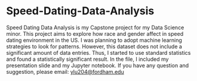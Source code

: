 # Speed-Dating-Data-Analysis
Speed Dating Data Analysis is my Capstone project for my Data Science minor. This project aims to explore how race and gender affect in speed dating environment in the US. I was planning to adopt machine learning strategies to look for patterns. However, this dataset does not include a significant amount of data entries. Thus, I started to use standard statistics and found a statistically significant result. In the file, I included my presentation slide and my Jupyter notebook. If you have any question and suggestion, please email: ylu204@fordham.edu
